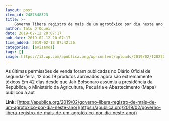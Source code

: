 ```yaml
---
layout: post
item_id: 2487848323
title: >-
    Governo libera registro de mais de um agrotóxico por dia neste ano
author: Tatu D'Oquei
date: 2019-02-12 20:07:17
pub_date: 2019-02-12 20:07:17
time_added: 2019-02-13 07:42:26
categories: [avisamos]
tags: []
image: https://i2.wp.com/apublica.org/wp-content/uploads/2019/02/12022019-governo-deferiu-registro-de-mais-de-um-agrotoxico-por-dia-neste-ano-img4.jpg?fit=1820%2C2730&ssl=1
---
```


As últimas permissões de venda foram publicadas no Diário Oficial de segunda-feira, 12 dos 19 produtos aprovados agora são extremamente tóxicos Em 42 dias desde que Jair Bolsonaro assumiu a presidência da República, o Ministério da Agricultura, Pecuária e Abastecimento (Mapa) publicou a aut

**Link:** [https://apublica.org/2019/02/governo-libera-registro-de-mais-de-um-agrotoxico-por-dia-neste-ano/](https://apublica.org/2019/02/governo-libera-registro-de-mais-de-um-agrotoxico-por-dia-neste-ano/)


